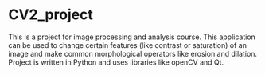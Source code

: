 # CV2_project
This is a project for image processing and analysis course. This application can be used to change certain features (like contrast or saturation) of an image and make common morphological operators like erosion and dilation. Project is written in Python and uses libraries like openCV and Qt. 
